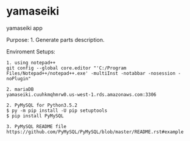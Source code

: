 # yamaseiki
yamaseiki app

Purpose:
	1. Generate parts description.
	
	
	
	
Enviroment Setups:

	1. using notepad++
	git config --global core.editor "'C:/Program Files/Notepad++/notepad++.exe' -multiInst -notabbar -nosession -noPlugin"
	
	2. mariaDB
	yamaseiki.cuuhkmqhmrw0.us-west-1.rds.amazonaws.com:3306
	
	2. PyMySQL for Python3.5.2
	$ py -m pip install -U pip setuptools
	$ pip install PyMySQL
	
	3. PyMySQL README file
	https://github.com/PyMySQL/PyMySQL/blob/master/README.rst#example